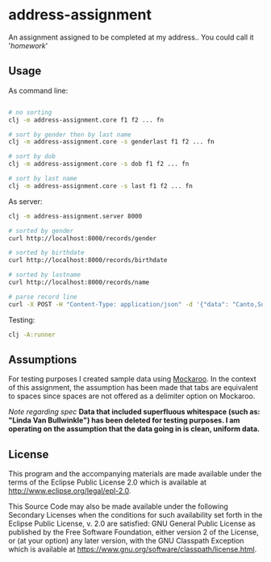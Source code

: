 # address-assignment

An assignment assigned to be completed at my address.. You could call it '*homework*'

## Usage

As command line:
```bash 

# no sorting
clj -m address-assignment.core f1 f2 ... fn

# sort by gender then by last name
clj -m address-assignment.core -s genderlast f1 f2 ... fn

# sort by dob
clj -m address-assignment.core -s dob f1 f2 ... fn

# sort by last name
clj -m address-assignment.core -s last f1 f2 ... fn
 ```

As server:

```bash 
clj -m address-assignment.server 8000

# sorted by gender
curl http://localhost:8000/records/gender

# sorted by birthdate
curl http://localhost:8000/records/birthdate

# sorted by lastname
curl http://localhost:8000/records/name

# parse record line
curl -X POST -H "Content-Type: application/json" -d '{"data": "Canto,Susann,Female,Teal,5/8/2019"}' http://localhost:8000/records
```

Testing:
```bash 
clj -A:runner
```

## Assumptions
For testing purposes I created sample data using [Mockaroo](https://mockaroo.com/).
In the context of this assignment, the assumption has been made that tabs are equivalent
to spaces since spaces are not offered as a delimiter option on Mockaroo.

*Note regarding spec* **Data that included superfluous whitespace (such as: "Linda Van Bullwinkle") has been deleted
for testing purposes. I am operating on the assumption that the data going in is clean, uniform data.**   

## License


This program and the accompanying materials are made available under the
terms of the Eclipse Public License 2.0 which is available at
http://www.eclipse.org/legal/epl-2.0.

This Source Code may also be made available under the following Secondary
Licenses when the conditions for such availability set forth in the Eclipse
Public License, v. 2.0 are satisfied: GNU General Public License as published by
the Free Software Foundation, either version 2 of the License, or (at your
option) any later version, with the GNU Classpath Exception which is available
at https://www.gnu.org/software/classpath/license.html.
